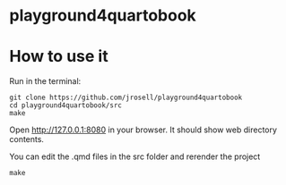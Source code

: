 # playground4quartobook


# How to use it

Run in the terminal:

```
git clone https://github.com/jrosell/playground4quartobook
cd playground4quartobook/src
make
```

Open http://127.0.0.1:8080 in your browser. It should show web directory contents.

You can edit the .qmd files in the src folder and rerender the project

```
make
```

